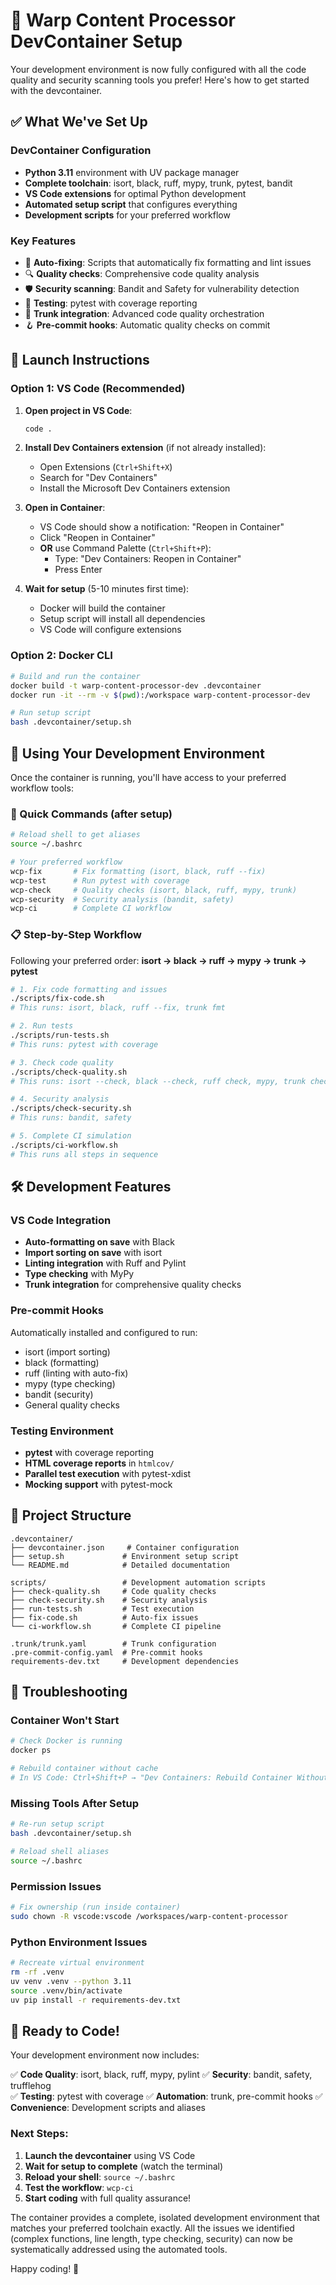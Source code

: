 # 🚀 Warp Content Processor DevContainer Setup

Your development environment is now fully configured with all the code quality and security scanning tools you prefer! Here's how to get started with the devcontainer.

## ✅ What We've Set Up

### DevContainer Configuration

- **Python 3.11** environment with UV package manager
- **Complete toolchain**: isort, black, ruff, mypy, trunk, pytest, bandit
- **VS Code extensions** for optimal Python development
- **Automated setup script** that configures everything
- **Development scripts** for your preferred workflow

### Key Features

- 🔧 **Auto-fixing**: Scripts that automatically fix formatting and lint issues
- 🔍 **Quality checks**: Comprehensive code quality analysis
- 🛡️ **Security scanning**: Bandit and Safety for vulnerability detection
- 🧪 **Testing**: pytest with coverage reporting
- 🌳 **Trunk integration**: Advanced code quality orchestration
- 🪝 **Pre-commit hooks**: Automatic quality checks on commit

## 🚀 Launch Instructions

### Option 1: VS Code (Recommended)

1. **Open project in VS Code**:

   ```bash
   code .
   ```

2. **Install Dev Containers extension** (if not already installed):
   - Open Extensions (`Ctrl+Shift+X`)
   - Search for "Dev Containers"
   - Install the Microsoft Dev Containers extension

3. **Open in Container**:
   - VS Code should show a notification: "Reopen in Container"
   - Click "Reopen in Container"
   - **OR** use Command Palette (`Ctrl+Shift+P`):
     - Type: "Dev Containers: Reopen in Container"
     - Press Enter

4. **Wait for setup** (5-10 minutes first time):
   - Docker will build the container
   - Setup script will install all dependencies
   - VS Code will configure extensions

### Option 2: Docker CLI

```bash
# Build and run the container
docker build -t warp-content-processor-dev .devcontainer
docker run -it --rm -v $(pwd):/workspace warp-content-processor-dev

# Run setup script
bash .devcontainer/setup.sh
```

## 🎯 Using Your Development Environment

Once the container is running, you'll have access to your preferred workflow tools:

### 🔧 Quick Commands (after setup)

```bash
# Reload shell to get aliases
source ~/.bashrc

# Your preferred workflow
wcp-fix       # Fix formatting (isort, black, ruff --fix)
wcp-test      # Run pytest with coverage
wcp-check     # Quality checks (isort, black, ruff, mypy, trunk)
wcp-security  # Security analysis (bandit, safety)
wcp-ci        # Complete CI workflow
```

### 📋 Step-by-Step Workflow

Following your preferred order: **isort → black → ruff → mypy → trunk → pytest**

```bash
# 1. Fix code formatting and issues
./scripts/fix-code.sh
# This runs: isort, black, ruff --fix, trunk fmt

# 2. Run tests
./scripts/run-tests.sh
# This runs: pytest with coverage

# 3. Check code quality
./scripts/check-quality.sh
# This runs: isort --check, black --check, ruff check, mypy, trunk check

# 4. Security analysis
./scripts/check-security.sh
# This runs: bandit, safety

# 5. Complete CI simulation
./scripts/ci-workflow.sh
# This runs all steps in sequence
```

## 🛠️ Development Features

### VS Code Integration

- **Auto-formatting on save** with Black
- **Import sorting on save** with isort
- **Linting integration** with Ruff and Pylint
- **Type checking** with MyPy
- **Trunk integration** for comprehensive quality checks

### Pre-commit Hooks

Automatically installed and configured to run:

- isort (import sorting)
- black (formatting)
- ruff (linting with auto-fix)
- mypy (type checking)
- bandit (security)
- General quality checks

### Testing Environment

- **pytest** with coverage reporting
- **HTML coverage reports** in `htmlcov/`
- **Parallel test execution** with pytest-xdist
- **Mocking support** with pytest-mock

## 📁 Project Structure

```
.devcontainer/
├── devcontainer.json     # Container configuration
├── setup.sh             # Environment setup script
└── README.md            # Detailed documentation

scripts/                 # Development automation scripts
├── check-quality.sh     # Code quality checks
├── check-security.sh    # Security analysis
├── run-tests.sh         # Test execution
├── fix-code.sh          # Auto-fix issues
└── ci-workflow.sh       # Complete CI pipeline

.trunk/trunk.yaml        # Trunk configuration
.pre-commit-config.yaml  # Pre-commit hooks
requirements-dev.txt     # Development dependencies
```

## 🔧 Troubleshooting

### Container Won't Start

```bash
# Check Docker is running
docker ps

# Rebuild container without cache
# In VS Code: Ctrl+Shift+P → "Dev Containers: Rebuild Container Without Cache"
```

### Missing Tools After Setup

```bash
# Re-run setup script
bash .devcontainer/setup.sh

# Reload shell aliases
source ~/.bashrc
```

### Permission Issues

```bash
# Fix ownership (run inside container)
sudo chown -R vscode:vscode /workspaces/warp-content-processor
```

### Python Environment Issues

```bash
# Recreate virtual environment
rm -rf .venv
uv venv .venv --python 3.11
source .venv/bin/activate
uv pip install -r requirements-dev.txt
```

## 🎉 Ready to Code!

Your development environment now includes:

✅ **Code Quality**: isort, black, ruff, mypy, pylint
✅ **Security**: bandit, safety, trufflehog  
✅ **Testing**: pytest with coverage
✅ **Automation**: trunk, pre-commit hooks
✅ **Convenience**: Development scripts and aliases

### Next Steps:

1. **Launch the devcontainer** using VS Code
2. **Wait for setup to complete** (watch the terminal)
3. **Reload your shell**: `source ~/.bashrc`
4. **Test the workflow**: `wcp-ci`
5. **Start coding** with full quality assurance!

The container provides a complete, isolated development environment that matches your preferred toolchain exactly. All the issues we identified (complex functions, line length, type checking, security) can now be systematically addressed using the automated tools.

Happy coding! 🚀
